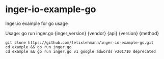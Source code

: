 # inger-io-example-go
Inger.io example for go usage

Usage:
go run inger.go {inger_version} {vendor} {api} {version} {method}

```
git clone https://github.com/felixlehmann/inger-io-example-go.git
cd example && go run inger.go
cd example && go run inger.go v1 google adwords v201710 deprecated
```